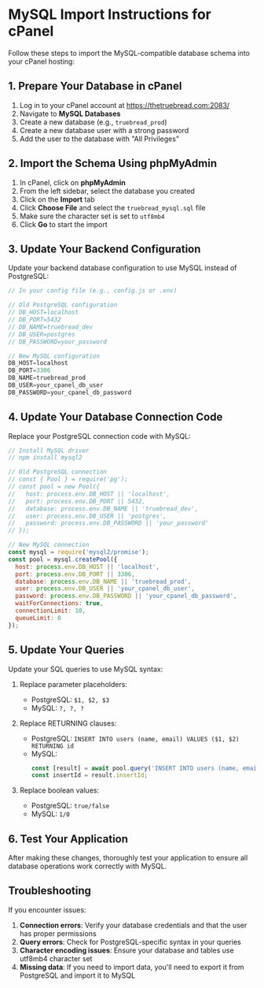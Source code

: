 # MySQL Import Instructions for cPanel

Follow these steps to import the MySQL-compatible database schema into your cPanel hosting:

## 1. Prepare Your Database in cPanel

1. Log in to your cPanel account at https://thetruebread.com:2083/
2. Navigate to **MySQL Databases**
3. Create a new database (e.g., `truebread_prod`)
4. Create a new database user with a strong password
5. Add the user to the database with "All Privileges"

## 2. Import the Schema Using phpMyAdmin

1. In cPanel, click on **phpMyAdmin**
2. From the left sidebar, select the database you created
3. Click on the **Import** tab
4. Click **Choose File** and select the `truebread_mysql.sql` file
5. Make sure the character set is set to `utf8mb4`
6. Click **Go** to start the import

## 3. Update Your Backend Configuration

Update your backend database configuration to use MySQL instead of PostgreSQL:

```javascript
// In your config file (e.g., config.js or .env)

// Old PostgreSQL configuration
// DB_HOST=localhost
// DB_PORT=5432
// DB_NAME=truebread_dev
// DB_USER=postgres
// DB_PASSWORD=your_password

// New MySQL configuration
DB_HOST=localhost
DB_PORT=3306
DB_NAME=truebread_prod
DB_USER=your_cpanel_db_user
DB_PASSWORD=your_cpanel_db_password
```

## 4. Update Your Database Connection Code

Replace your PostgreSQL connection code with MySQL:

```javascript
// Install MySQL driver
// npm install mysql2

// Old PostgreSQL connection
// const { Pool } = require('pg');
// const pool = new Pool({
//   host: process.env.DB_HOST || 'localhost',
//   port: process.env.DB_PORT || 5432,
//   database: process.env.DB_NAME || 'truebread_dev',
//   user: process.env.DB_USER || 'postgres',
//   password: process.env.DB_PASSWORD || 'your_password'
// });

// New MySQL connection
const mysql = require('mysql2/promise');
const pool = mysql.createPool({
  host: process.env.DB_HOST || 'localhost',
  port: process.env.DB_PORT || 3306,
  database: process.env.DB_NAME || 'truebread_prod',
  user: process.env.DB_USER || 'your_cpanel_db_user',
  password: process.env.DB_PASSWORD || 'your_cpanel_db_password',
  waitForConnections: true,
  connectionLimit: 10,
  queueLimit: 0
});
```

## 5. Update Your Queries

Update your SQL queries to use MySQL syntax:

1. Replace parameter placeholders:
   - PostgreSQL: `$1, $2, $3`
   - MySQL: `?, ?, ?`

2. Replace RETURNING clauses:
   - PostgreSQL: `INSERT INTO users (name, email) VALUES ($1, $2) RETURNING id`
   - MySQL: 
     ```javascript
     const [result] = await pool.query('INSERT INTO users (name, email) VALUES (?, ?)', [name, email]);
     const insertId = result.insertId;
     ```

3. Replace boolean values:
   - PostgreSQL: `true/false`
   - MySQL: `1/0`

## 6. Test Your Application

After making these changes, thoroughly test your application to ensure all database operations work correctly with MySQL.

## Troubleshooting

If you encounter issues:

1. **Connection errors**: Verify your database credentials and that the user has proper permissions
2. **Query errors**: Check for PostgreSQL-specific syntax in your queries
3. **Character encoding issues**: Ensure your database and tables use utf8mb4 character set
4. **Missing data**: If you need to import data, you'll need to export it from PostgreSQL and import it to MySQL
